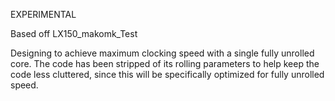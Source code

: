 EXPERIMENTAL

Based off LX150_makomk_Test

Designing to achieve maximum clocking speed with a single fully unrolled core.
The code has been stripped of its rolling parameters to help keep the code
less cluttered, since this will be specifically optimized for fully unrolled speed.